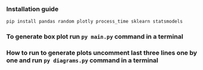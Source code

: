 ### Installation guide
```pip install pandas random plotly process_time sklearn statsmodels```

### To generate box plot run ```py main.py``` command in a terminal

### How to run to generate plots uncomment last three lines one by one and run ```py diagrams.py``` command in a terminal

